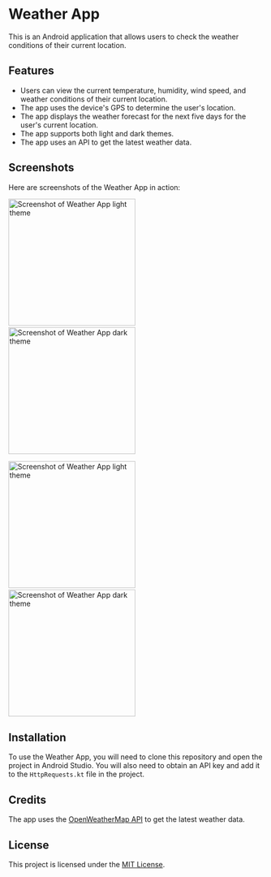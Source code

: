 Weather App
===========

This is an Android application that allows users to check the weather conditions of their current location.

Features
--------

*   Users can view the current temperature, humidity, wind speed, and weather conditions of their current location.
*   The app uses the device's GPS to determine the user's location.
*   The app displays the weather forecast for the next five days for the user's current location.
*   The app supports both light and dark themes.
*   The app uses an API to get the latest weather data.

Screenshots
-----------

Here are screenshots of the Weather App in action:

<img src="https://user-images.githubusercontent.com/97764208/227781452-26a22c91-3cbc-4c33-a1d4-afa71c462661.png" alt="Screenshot of Weather App light theme" width="250"/> <img width="20"/> <img src="https://user-images.githubusercontent.com/97764208/227781453-8b9032db-dbb5-4d01-aabd-fb2444b9d416.png" alt="Screenshot of Weather App dark theme" width="250"/>

<img src="https://user-images.githubusercontent.com/97764208/227781449-07b3a2d2-592d-4754-aaf9-c0b8b20537a4.png" alt="Screenshot of Weather App light theme" width="250"/> <img width="20"/> <img src="https://user-images.githubusercontent.com/97764208/227781451-094f2a61-4d01-47bb-ac2b-17491b2c8e3d.png" alt="Screenshot of Weather App dark theme" width="250"/>

Installation
------------

To use the Weather App, you will need to clone this repository and open the project in Android Studio. You will also need to obtain an API key and add it to the `HttpRequests.kt` file in the project.

Credits
-------

The app uses the [OpenWeatherMap API](https://openweathermap.org) to get the latest weather data.

License
-------

This project is licensed under the [MIT License](https://github.com/Niqrs/Weather-App/blob/master/LICENSE.md).
